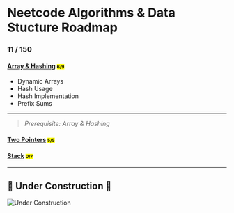 # Neetcode Algorithms & Data Stucture Roadmap

### 11 / 150

#### [Array & Hashing](array&hashing/) <span style="font-size: 10px; color: black; background-color: yellow; "> 6/9

- Dynamic Arrays
- Hash Usage
- Hash Implementation
- Prefix Sums

---

> _Prerequisite: Array & Hashing_

#### [Two Pointers]() <span style="font-size: 10px; color: black; background-color: yellow; "> 5/5

#### [Stack]() <span style="font-size: 10px; color: black; background-color: yellow; "> 0/7

---

## 🚧 Under Construction 🚧

![Under Construction](https://img.shields.io/badge/status-under_construction-yellow)
